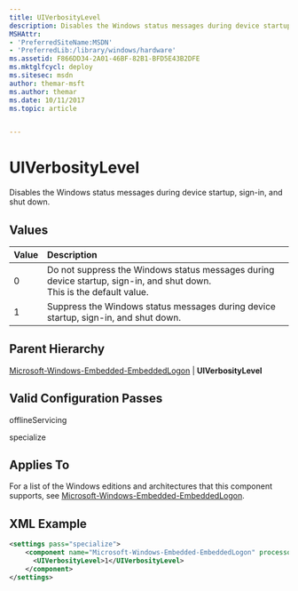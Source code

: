 ```yaml
---
title: UIVerbosityLevel
description: Disables the Windows status messages during device startup, sign-in, and shut down.
MSHAttr:
- 'PreferredSiteName:MSDN'
- 'PreferredLib:/library/windows/hardware'
ms.assetid: F866DD34-2A01-46BF-82B1-BFD5E43B2DFE
ms.mktglfcycl: deploy
ms.sitesec: msdn
author: themar-msft
ms.author: themar
ms.date: 10/11/2017
ms.topic: article


---
```

# UIVerbosityLevel

Disables the Windows status messages during device startup, sign-in, and shut down.

## Values

| Value                     | Description                                                       |
|:--------------------------|:------------------------------------------------------------------|
| 0                         | Do not suppress the Windows status messages during device startup, sign-in, and shut down. <br/> This is the default value.       |
| 1                         | Suppress the Windows status messages during device startup, sign-in, and shut down. |

## Parent Hierarchy

[Microsoft-Windows-Embedded-EmbeddedLogon](microsoft-windows-embedded-embeddedlogon.md) | **UIVerbosityLevel**

## Valid Configuration Passes

offlineServicing

specialize

## Applies To

For a list of the Windows editions and architectures that this component supports, see [Microsoft-Windows-Embedded-EmbeddedLogon](microsoft-windows-embedded-embeddedlogon.md).

## XML Example

```XML
<settings pass="specialize">
    <component name="Microsoft-Windows-Embedded-EmbeddedLogon" processorArchitecture="x86" publicKeyToken="31bf3856ad364e35" language="neutral" versionScope="nonSxS" xmlns:xsi="http://www.w3.org/2001/XMLSchema-instance">
      <UIVerbosityLevel>1</UIVerbosityLevel>
    </component>
</settings>
```

